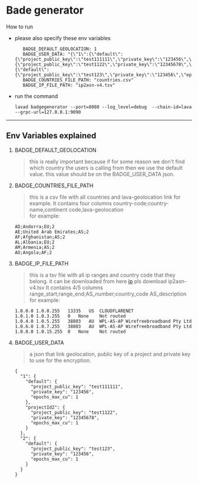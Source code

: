 # Bade generator

How to run
- please also specify these env variables
    ``` 
       BADGE_DEFAULT_GEOLOCATION: 1
       BADGE_USER_DATA: "{\"1\":{\"default\":{\"project_public_key\":\"test111111\",\"private_key\":\"123456\",\"epochs_max_cu\":1},\"projectId2\":{\"project_public_key\":\"test1122\",\"private_key\":\"12345678\",\"epochs_max_cu\":1}},\"2\":{\"default\":{\"project_public_key\":\"test123\",\"private_key\":\"123456\",\"epochs_max_cu\":1}}}"
       BADGE_COUNTRIES_FILE_PATH: "countries.csv"
       BADGE_IP_FILE_PATH: "ip2asn-v4.tsv"
  ```
- run the command
  ```
  lavad badgegenerator --port=8080 --log_level=debug  --chain-id=lava  --grpc-url=127.0.0.1:9090
  ```
 ---

## Env Variables explained

1. BADGE_DEFAULT_GEOLOCATION
    >this is really important because if for some reason we don't find which country the users is calling from then we use the default value. 
        this value should be on the BADGE_USER_DATA json.
2. BADGE_COUNTRIES_FILE_PATH
    >this is a csv file with all countries and lava-geolocation link for example.
    It contains four columns country-code;country-name,continent code,lava-geolocation  
    for example: 
    ```
    AD;Andorra;EU;2
    AE;United Arab Emirates;AS;2
    AF;Afghanistan;AS;2
    AL;Albania;EU;2
    AM;Armenia;AS;2
    AO;Angola;AF;2
    ```

3. BADGE_IP_FILE_PATH
    >this is a tsv file with all ip ranges and country code that they belong.
    it can be downloaded from here [ip](https://iptoasn.com/) pls download  ip2asn-v4.tsv 
    It contains 4/5 columns range_start;range_end;AS_number;country_code AS_description  
    for example: 
    ```
    1.0.0.0 1.0.0.255	13335	US	CLOUDFLARENET
    1.0.1.0	1.0.3.255	0	None	Not routed
    1.0.4.0	1.0.5.255	38803	AU	WPL-AS-AP Wirefreebroadband Pty Ltd
    1.0.6.0	1.0.7.255	38803	AU	WPL-AS-AP Wirefreebroadband Pty Ltd
    1.0.8.0	1.0.15.255	0	None	Not routed
     ```
4. BADGE_USER_DATA
   >a json that link geolocation, public key of a project and private key to use for the encryption.
    ```
    {
      "1": {
        "default": {
          "project_public_key": "test111111",
          "private_key": "123456",
          "epochs_max_cu": 1
        },
        "projectId2": {
          "project_public_key": "test1122",
          "private_key": "12345678",
          "epochs_max_cu": 1
        }
      },
      "2": {
        "default": {
          "project_public_key": "test123",
          "private_key": "123456",
          "epochs_max_cu": 1
        }
      }
    }
    ```
